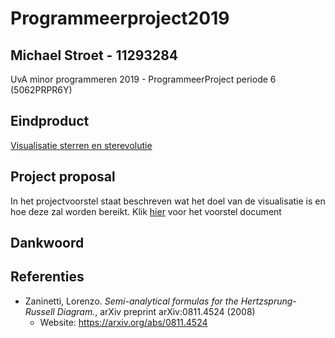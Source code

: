 # Programmeerproject2019
## Michael Stroet - 11293284
UvA minor programmeren 2019 - ProgrammeerProject periode 6 (5062PRPR6Y)

## Eindproduct
[Visualisatie sterren en sterevolutie](https://michaelstroet.github.io/Programmeerproject2019/index.html)

## Project proposal
In het projectvoorstel staat beschreven wat het doel van de visualisatie is en hoe deze zal worden bereikt.
Klik [hier](doc/proposal.md) voor het voorstel document

## Dankwoord

## Referenties
- Zaninetti, Lorenzo. *Semi-analytical formulas for the Hertzsprung-Russell Diagram.*, arXiv preprint arXiv:0811.4524 (2008)
    - Website: https://arxiv.org/abs/0811.4524
